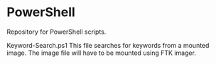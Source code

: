 # PowerShell

Repository for PowerShell scripts.

Keyword-Search.ps1
This file searches for keywords from a mounted image. The image file will have to be mounted using FTK imager.
